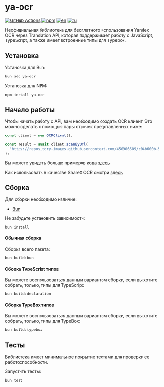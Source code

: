# ya-ocr

[![GitHub Actions](https://github.com/FOSWLY/ya-ocr/actions/workflows/ci.yml/badge.svg)](https://github.com/FOSWLY/ya-ocr/actions/workflows/ci.yml)
[![npm](https://img.shields.io/bundlejs/size/ya-ocr)](https://www.npmjs.com/package/ya-ocr)
[![en](https://img.shields.io/badge/lang-English%20%F0%9F%87%AC%F0%9F%87%A7-white)](README.md)
[![ru](https://img.shields.io/badge/%D1%8F%D0%B7%D1%8B%D0%BA-%D0%A0%D1%83%D1%81%D1%81%D0%BA%D0%B8%D0%B9%20%F0%9F%87%B7%F0%9F%87%BA-white)](README-RU.md)

Неофициальная библиотека для бесплатного использования Yandex OCR через Translation API, которая поддерживает работу с JavaScript, TypeScript, а также имеет встроенные типы для Typebox.

## Установка

Установка для Bun:

```bash
bun add ya-ocr
```

Установка для NPM:

```bash
npm install ya-ocr
```

## Начало работы

Чтобы начать работу с API, вам необходимо создать OCR клиент. Это можно сделать с помощью пары строчек представленных ниже:

```ts
const client = new OCRClient();

const result = await client.scanByUrl(
  "https://repository-images.githubusercontent.com/450906609/c04b600b-5f0f-488b-820d-ffaeb1fde2d0",
);
```

Вы можете увидеть больше примеров кода [здесь](https://github.com/FOSWLY/ya-ocr/tree/main/examples)

Как использовать в качестве ShareX OCR смотри [здесь](SHAREX.md)

## Сборка

Для сборки необходимо наличие:

- [Bun](https://bun.sh/)

Не забудьте установить зависимости:

```bash
bun install
```

#### Обычная сборка

Сборка всего пакета:

```bash
bun build:bun
```

#### Сборка TypeScript типов

Вы можете воспользоваться данным вариантом сборки, если вы хотите собрать, только, типы для TypeScript:

```bash
bun build:declaration
```

#### Сборка TypeBox типов

Вы можете воспользоваться данным вариантом сборки, если вы хотите собрать, только, типы для TypeBox:

```bash
bun build:typebox
```

## Тесты

Библиотека имеет минимальное покрытие тестами для проверки ее работоспособности.

Запустить тесты:

```bash
bun test
```

